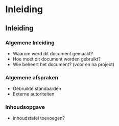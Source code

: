 # Inleiding

## Inleiding

### Algemene Inleiding

* Waarom werd dit document gemaakt?
* Hoe moet dit document worden gebruikt?
* Wie beheert het document? \(voor en na project\)

### Algemene afspraken

* Gebruikte standaarden
* Externe autoriteiten

### Inhoudsopgave

* inhoudstafel toevoegen?

